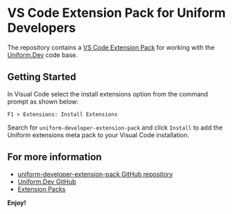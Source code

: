 # VS Code Extension Pack for Uniform Developers

The repository contains a [VS Code Extension Pack](https://code.visualstudio.com/blogs/2017/03/07/extension-pack-roundup) for working with the [Uniform.Dev](https://github.com/uniformdev) code base.

## Getting Started

In Visual Code select the install extensions option from the command prompt as shown below:

```text
F1 > Extensions: Install Extensions
```

Search for `uniform-developer-extension-pack` and click `Install` to add the Uniform extensions meta pack to your Visual Code installation.

## For more information

* [uniform-developer-extension-pack GitHub repository](https://github.com/uniformdev)
* [Uniform.Dev GitHub](https://github.com/uniformdev)
* [Extension Packs](https://code.visualstudio.com/blogs/2017/03/07/extension-pack-roundup)

**Enjoy!**
